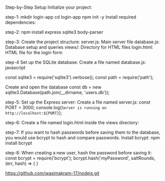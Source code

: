 Step-by-Step Setup
Initialize your project:

step-1:
mkdir login-app
cd login-app
npm init -y
Install required dependencies:

step-2:
npm install express sqlite3 body-parser

step-3:
Create the project structure:
server.js: Main server file
database.js: Database setup and queries
views/: Directory for HTML files
login.html: HTML file for the login form

step-4
Set up the SQLite database:
Create a file named database.js:
javascript

const sqlite3 = require('sqlite3').verbose();
const path = require('path');

Create and open the database
const db = new sqlite3.Database(path.join(__dirname, 'users.db'));

step-5:
Set up the Express server:
Create a file named server.js:
const PORT = 3000;
console.log(`Server is running on http://localhost:${PORT}`);

step-6:
Create a file named login.html inside the views directory:

step-7:
If you want to hash passwords before saving them to the database, you would use bcrypt to hash and compare passwords. Install bcrypt:
npm install bcrypt

step-8:
When creating a new user, hash the password before saving it:
const bcrypt = require('bcrypt');
bcrypt.hash('myPassword', saltRounds, (err, hash) => {
}

https://github.com/wasimakram-17/nodejs.git
